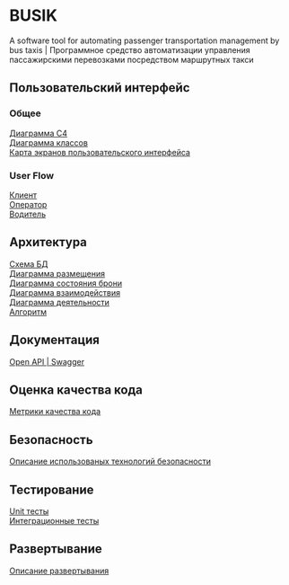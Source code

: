 # BUSIK
A software tool for automating passenger transportation management by bus taxis | Программное средство автоматизации управления пассажирскими перевозками посредством маршрутных такси
## Пользовательский интерфейс
### Общее
[Диаграмма С4](https://github.com/D1le1/BUSIK/blob/main/Documentation/Code/C4/Container.png)<br>
[Диаграмма классов](https://github.com/D1le1/BUSIK/blob/main/Documentation/Code/Class%20Diagram/Class.pdf)<br>
[Карта экранов пользовательского интерфейса](https://github.com/D1le1/BUSIK/blob/main/Documentation/UI/UI%20Pages/UIpages.pdf)<br>
### User Flow
[Клиент](https://github.com/D1le1/BUSIK/blob/main/Documentation/UI/UserFlow/Client.pdf)<br>
[Оператор](https://github.com/D1le1/BUSIK/blob/main/Documentation/UI/UserFlow/Operator.pdf)<br>
[Водитель](https://github.com/D1le1/BUSIK/blob/main/Documentation/UI/UserFlow/Driver.pdf)<br>
## Архитектура
[Схема БД](https://github.com/D1le1/BUSIK/blob/main/Documentation/Code/Database/BD.png)<br>
[Диаграмма размещения](https://github.com/D1le1/BUSIK/blob/main/Documentation/Code/Static%20%26%20Dinamic%20Diagrams/Placement%20diagran.png)<br>
[Диаграмма состояния брони](https://github.com/D1le1/BUSIK/blob/main/Documentation/Code/Static%20%26%20Dinamic%20Diagrams/Booking%20status%20diagram.png)<br>
[Диаграмма взаимодействия](https://github.com/D1le1/BUSIK/blob/main/Documentation/Code/Static%20%26%20Dinamic%20Diagrams/Interaction%20diagram.png)<br>
[Диаграмма деятельности](https://github.com/D1le1/BUSIK/blob/main/Documentation/Code/Static%20%26%20Dinamic%20Diagrams/Activity%20diagram.png)<br>
[Алгоритм](https://github.com/D1le1/BUSIK/blob/main/Documentation/Code/Algorithms/The%20algorithm%20for%20changing%20the%20passenger's%20status.png)<br>
## Документация
[Open API | Swagger](https://github.com/D1le1/BUSIK/tree/main/Documentation/API%20Documentation)<br>
## Оценка качества кода
[Метрики качества кода](https://github.com/D1le1/BUSIK/tree/main/Documentation/Code%20quality)<br>
## Безопасность
[Описание использованых технологий безопасности](https://github.com/D1le1/BUSIK/blob/main/Documentation/Sequrity/Практическое%20занятие%20№4.docx)
## Тестирование
[Unit тесты](https://github.com/D1le1/BUSIK/blob/main/Documentation/Tests/Unit/Tests.kt)<br>
[Интеграционные тесты](https://github.com/D1le1/BUSIK/blob/main/Documentation/Tests/Integration/Tests.kt)
## Развертывание
[Описание развертывания](https://github.com/D1le1/BUSIK/blob/main/Documentation/Sequrity/Практическое%20занятие%20№5.docx)
